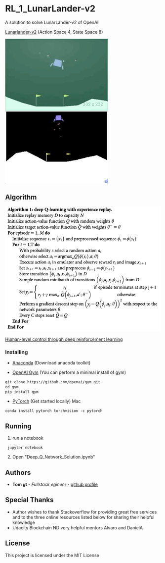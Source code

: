 # RL_1_LunarLander-v2
A solution to solve LunarLander-v2 of OpenAI 

[Lunarlander-v2](https://gym.openai.com/envs/LunarLander-v2/) (Action Space 4, State Space 8)

![untrained agent](src/agent_untrained.gif) 
![trained agent](src/agent_trained.gif) 

## Algorithm
![Algorithm](src/Algorithm1.png)

[Human-level control through deep reinforcement learning](https://gym.openai.com/envs/LunarLander-v2/)


### Installing

* [Anaconda](https://www.anaconda.com/products/individual) (Download anacoda toolkit)

* [OpenAI Gym](https://github.com/openai/gym) (You can perform a minimal install of gym)

```
git clone https://github.com/openai/gym.git
cd gym
pip install gym
```
* [PyTorch](https://pytorch.org/get-started/locally/) (Get started locally)
Mac
```
conda install pytorch torchvision -c pytorch
```
## Running
1. run a notebook
```
 jupyter notebook
```
2. Open "Deep_Q_Network_Solution.ipynb"

## Authors

* **Tom gt** - *Fullstack egineer* - [github profile](https://github.com/tomgtbst)


## Special Thanks
* Author wishes to thank Stackoverflow for providing great free services and to the three online resources listed below for sharing their helpful knowledge
* Udacity Blockchain ND very helpful mentors Alvaro and DanielA

## License

This project is licensed under the MIT License 
